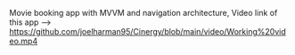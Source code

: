 Movie booking app with MVVM and navigation architecture, 
Video link of this app --> https://github.com/joelharman95/Cinergy/blob/main/video/Working%20video.mp4
